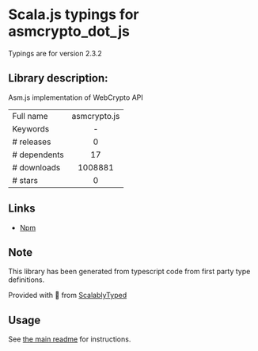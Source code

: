
# Scala.js typings for asmcrypto_dot_js

Typings are for version 2.3.2

## Library description:
Asm.js implementation of WebCrypto API

|                    |                 |
| ------------------ | :-------------: |
| Full name          | asmcrypto.js |
| Keywords           | - |
| # releases         | 0 |
| # dependents       | 17 |
| # downloads        | 1008881 |
| # stars            | 0 |

## Links
- [Npm](https://www.npmjs.com/package/asmcrypto.js)
    


## Note
This library has been generated from typescript code from first party type definitions.

Provided with :purple_heart: from [ScalablyTyped](https://github.com/oyvindberg/ScalablyTyped)

## Usage
See [the main readme](../../readme.md) for instructions.


